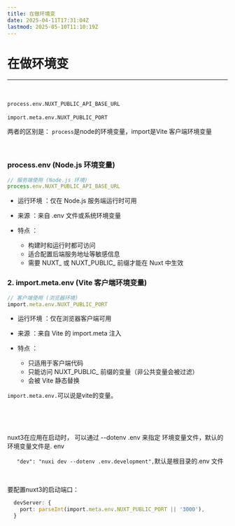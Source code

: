 ```yaml
---
title: 在做环境变
date: 2025-04-11T17:31:04Z
lastmod: 2025-05-10T11:10:19Z
---
```


# 在做环境变

---

‍

​`process.env.NUXT_PUBLIC_API_BASE_URL`​

​`import.meta.env.NUXT_PUBLIC_PORT `​

两者的区别是： `process`​是node的环境变量，import是Vite 客户端环境变量

‍

### process.env (Node.js 环境变量)

```typescript
// 服务端使用 (Node.js 环境)
process.env.NUXT_PUBLIC_API_BASE_URL
```

* 运行环境 ：仅在 Node.js 服务端运行时可用
* 来源 ：来自 .env 文件或系统环境变量
* 特点 ：

  * 构建时和运行时都可访问
  * 适合配置后端服务地址等敏感信息
  * 需要 NUXT_ 或 NUXT_PUBLIC_ 前缀才能在 Nuxt 中生效

### 2. import.meta.env (Vite 客户端环境变量)

```typescript
// 客户端使用 (浏览器环境)
import.meta.env.NUXT_PUBLIC_PORT
```

* 运行环境 ：仅在浏览器客户端可用
* 来源 ：来自 Vite 的 import.meta 注入
* 特点 ：

  * 只适用于客户端代码
  * 只能访问 NUXT_PUBLIC_ 前缀的变量（非公共变量会被过滤）
  * 会被 Vite 静态替换

​`import.meta.env.`​可以说是vite的变量。

‍

‍

nuxt3在应用在启动时， 可以通过 --dotenv  .env 来指定 环境变量文件，默认的环境变量文件是. env

​`   "dev": "nuxi dev --dotenv .env.development",`​   默认是根目录的.env 文件

‍

要配置nuxt3的启动端口：

```ts
  devServer: {
    port: parseInt(import.meta.env.NUXT_PUBLIC_PORT || '3000'),
  }

```

‍
